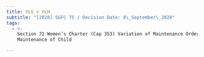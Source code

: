 ```yaml
---
title: VLG v VLH
subtitle: "[2020] SGFC 75 / Decision Date: 8\_September\_2020"
tags:
  - >-
    Section 72 Women’s Charter (Cap 353) Variation of Maintenance Order for the
    Maintenance of Child

---
```

